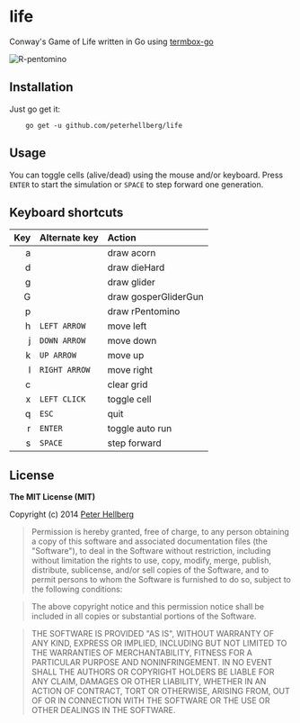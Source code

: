life
====

Conway's Game of Life written in Go using [termbox-go](https://github.com/nsf/termbox-go)

![R-pentomino ](http://assets.c7.se/life/rPentomino.gif)

## Installation

Just go get it:

		go get -u github.com/peterhellberg/life

## Usage

You can toggle cells (alive/dead) using the mouse and/or keyboard.
Press `ENTER` to start the simulation or `SPACE` to step forward one generation.

## Keyboard shortcuts

| Key     | Alternate key | Action               |
| -------:|:--------------|:-------------------- |
|  a      |               | draw acorn           |
|  d      |               | draw dieHard         |
|  g      |               | draw glider          |
|  G      |               | draw gosperGliderGun |
|  p      |               | draw rPentomino      |
|  h      | `LEFT ARROW`  | move left            |
|  j      | `DOWN ARROW`  | move down            |
|  k      | `UP ARROW`    | move up              |
|  l      | `RIGHT ARROW` | move right           |
|  c      |               | clear grid           |
|  x      | `LEFT CLICK`  | toggle cell          |
|  q      | `ESC`         | quit                 |
|  r      | `ENTER`       | toggle auto run      |
|  s      | `SPACE`       | step forward         |

## License

**The MIT License (MIT)**

Copyright (c) 2014 [Peter Hellberg](http://c7.se/)

> Permission is hereby granted, free of charge, to any person obtaining
> a copy of this software and associated documentation files (the
> "Software"), to deal in the Software without restriction, including
> without limitation the rights to use, copy, modify, merge, publish,
> distribute, sublicense, and/or sell copies of the Software, and to
> permit persons to whom the Software is furnished to do so, subject to
> the following conditions:

> The above copyright notice and this permission notice shall be
> included in all copies or substantial portions of the Software.

> THE SOFTWARE IS PROVIDED "AS IS", WITHOUT WARRANTY OF ANY KIND,
> EXPRESS OR IMPLIED, INCLUDING BUT NOT LIMITED TO THE WARRANTIES OF
> MERCHANTABILITY, FITNESS FOR A PARTICULAR PURPOSE AND
> NONINFRINGEMENT. IN NO EVENT SHALL THE AUTHORS OR COPYRIGHT HOLDERS BE
> LIABLE FOR ANY CLAIM, DAMAGES OR OTHER LIABILITY, WHETHER IN AN ACTION
> OF CONTRACT, TORT OR OTHERWISE, ARISING FROM, OUT OF OR IN CONNECTION
> WITH THE SOFTWARE OR THE USE OR OTHER DEALINGS IN THE SOFTWARE.
